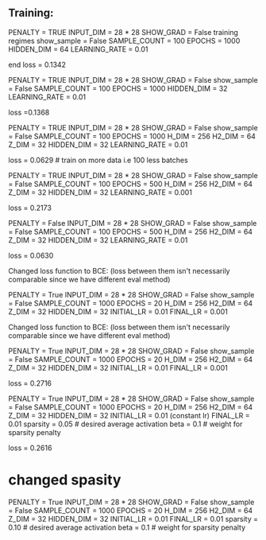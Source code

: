 

## Training:

PENALTY = TRUE
INPUT_DIM =  28 * 28
SHOW_GRAD = False  training regimes
show_sample = False
SAMPLE_COUNT = 100
EPOCHS = 1000
HIDDEN_DIM = 64
LEARNING_RATE = 0.01

end loss = 0.1342

PENALTY = TRUE
INPUT_DIM =  28 * 28
SHOW_GRAD = False
show_sample = False
SAMPLE_COUNT = 100
EPOCHS = 1000
HIDDEN_DIM = 32
LEARNING_RATE = 0.01

loss =0.1368

PENALTY = TRUE
INPUT_DIM =  28 * 28
SHOW_GRAD = False
show_sample = False
SAMPLE_COUNT = 100
EPOCHS = 1000
H_DIM = 256
H2_DIM = 64
Z_DIM = 32
HIDDEN_DIM = 32
LEARNING_RATE = 0.01

loss = 0.0629 # train on more data i.e 100  less batches 


PENALTY = TRUE
INPUT_DIM =  28 * 28
SHOW_GRAD = False
show_sample = False
SAMPLE_COUNT = 100
EPOCHS = 500
H_DIM = 256
H2_DIM = 64
Z_DIM = 32
HIDDEN_DIM = 32
LEARNING_RATE = 0.001

loss = 0.2173




PENALTY = False
INPUT_DIM =  28 * 28
SHOW_GRAD = False
show_sample = False
SAMPLE_COUNT = 100
EPOCHS = 500
H_DIM = 256
H2_DIM = 64
Z_DIM = 32
HIDDEN_DIM = 32
LEARNING_RATE = 0.01

loss = 0.0630


Changed loss function to BCE: 
(loss between them isn't necessarily comparable since we have different eval method)

PENALTY = True
INPUT_DIM =  28 * 28
SHOW_GRAD = False
show_sample = False
SAMPLE_COUNT = 1000
EPOCHS = 20
H_DIM = 256
H2_DIM = 64
Z_DIM = 32
HIDDEN_DIM = 32
INITIAL_LR = 0.01
FINAL_LR = 0.001




Changed loss function to BCE: 
(loss between them isn't necessarily comparable since we have different eval method)

PENALTY = True
INPUT_DIM =  28 * 28
SHOW_GRAD = False
show_sample = False
SAMPLE_COUNT = 1000
EPOCHS = 20
H_DIM = 256
H2_DIM = 64
Z_DIM = 32
HIDDEN_DIM = 32
INITIAL_LR = 0.01
FINAL_LR = 0.001

loss = 0.2716



PENALTY = True
INPUT_DIM =  28 * 28
SHOW_GRAD = False
show_sample = False
SAMPLE_COUNT = 1000
EPOCHS = 20
H_DIM = 256
H2_DIM = 64
Z_DIM = 32
HIDDEN_DIM = 32
INITIAL_LR = 0.01 (constant lr)
FINAL_LR = 0.01
sparsity = 0.05 # desired average activation
beta = 0.1       # weight for sparsity penalty

loss = 0.2616


# changed spasity 
PENALTY = True
INPUT_DIM =  28 * 28
SHOW_GRAD = False
show_sample = False
SAMPLE_COUNT = 1000
EPOCHS = 20
H_DIM = 256
H2_DIM = 64
Z_DIM = 32
HIDDEN_DIM = 32
INITIAL_LR = 0.01
FINAL_LR = 0.01
sparsity = 0.10 # desired average activation
beta = 0.1       # weight for sparsity penalty


